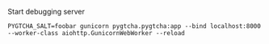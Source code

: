 
Start debugging server
```
PYGTCHA_SALT=foobar gunicorn pygtcha.pygtcha:app --bind localhost:8000 --worker-class aiohttp.GunicornWebWorker --reload
```

